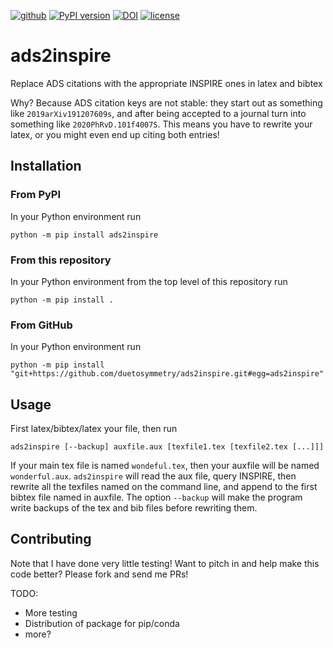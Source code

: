 [![github](https://img.shields.io/badge/GitHub-ads2inspire-blue.svg)](https://github.com/duetosymmetry/ads2inspire)
[![PyPI version](https://badge.fury.io/py/ads2inspire.svg)](https://badge.fury.io/py/ads2inspire)
[![DOI](https://zenodo.org/badge/273416634.svg)](https://zenodo.org/badge/latestdoi/273416634)
[![license](https://img.shields.io/badge/license-MIT-blue.svg)](https://github.com/duetosymmetry/ads2inspire/blob/master/LICENSE)

# ads2inspire
Replace ADS citations with the appropriate INSPIRE ones in latex and bibtex

Why? Because ADS citation keys are not stable: they start out as something like `2019arXiv191207609s`,
and after being accepted to a journal turn into something like `2020PhRvD.101f4007S`. This means you
have to rewrite your latex, or you might even end up citing both entries!

## Installation

### From PyPI

In your Python environment run

```
python -m pip install ads2inspire
```

### From this repository

In your Python environment from the top level of this repository run

```
python -m pip install .
```

### From GitHub

In your Python environment run

```
python -m pip install "git+https://github.com/duetosymmetry/ads2inspire.git#egg=ads2inspire"
```

## Usage
First latex/bibtex/latex your file, then run

```shell
ads2inspire [--backup] auxfile.aux [texfile1.tex [texfile2.tex [...]]]
```

If your main tex file is named `wondeful.tex`, then your auxfile will be named `wonderful.aux`.
`ads2inspire` will read the aux file, query INSPIRE, then rewrite all the texfiles named on the
command line, and append to the first bibtex file named in auxfile.  The option `--backup` will
make the program write backups of the tex and bib files before rewriting them.

## Contributing

Note that I have done very little testing! Want to pitch in and help make this code better?
Please fork and send me PRs!

TODO:
- More testing
- Distribution of package for pip/conda
- more?
